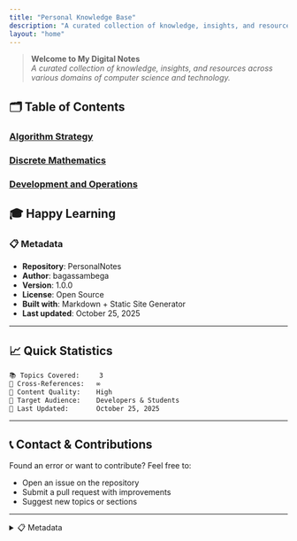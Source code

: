 ```yaml
---
title: "Personal Knowledge Base"
description: "A curated collection of knowledge, insights, and resources across various domains of computer science and technology"
layout: "home"
---
```


> **Welcome to My Digital Notes**  
> _A curated collection of knowledge, insights, and resources across various domains of computer science and technology._

## 🗂️ Table of Contents

### [Algorithm Strategy](algorithm-strategy.md)

### [Discrete Mathematics](discrete-math.md)

### [Development and Operations](devops.md)

## 🎓 Happy Learning

### 📋 Metadata

- **Repository**: PersonalNotes
- **Author**: bagassambega
- **Version**: 1.0.0
- **License**: Open Source
- **Built with**: Markdown + Static Site Generator
- **Last updated**: October 25, 2025

---

## 📈 Quick Statistics

```md
📚 Topics Covered:     3
🔗 Cross-References:   ∞
📝 Content Quality:    High
🎯 Target Audience:    Developers & Students
📅 Last Updated:       October 25, 2025
```

---

## 📞 Contact & Contributions

Found an error or want to contribute? Feel free to:

- Open an issue on the repository
- Submit a pull request with improvements
- Suggest new topics or sections

---

<details>
<summary>📋 Metadata</summary>

- **Repository**: PersonalNotes
- **Author**: bagassambega
- **Version**: 1.0.0
- **License**: Open Source
- **Built with**: Markdown + Static Site Generator
- **Last updated**: October 25, 2025

</details>
